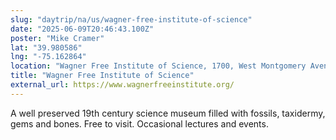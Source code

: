 ```yaml
---
slug: "daytrip/na/us/wagner-free-institute-of-science"
date: "2025-06-09T20:46:43.100Z"
poster: "Mike Cramer"
lat: "39.980586"
lng: "-75.162864"
location: "Wagner Free Institute of Science, 1700, West Montgomery Avenue, Sharswood, North Philadelphia, Philadelphia, Philadelphia County, Pennsylvania, 19121, United States"
title: "Wagner Free Institute of Science"
external_url: https://www.wagnerfreeinstitute.org/
---
```

A well preserved 19th century science museum filled with fossils, taxidermy, gems and bones. Free to visit. Occasional lectures and events. 